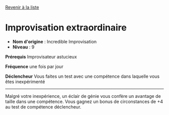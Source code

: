 [Revenir à la liste](list.md)

# Improvisation extraordinaire

 * **Nom d'origine** : Incredible Improvisation
 * **Niveau** : 9


<p><strong>Prérequis</strong> Improvisateur astucieux</p>
<p><strong>Fréquence</strong> une fois par jour</p>
<p><strong>Déclencheur</strong> Vous faites un test avec une compétence dans laquelle vous êtes inexpérimenté</p>
<hr>
<p>Malgré votre inexpérience, un éclair de génie vous confère un avantage de taille dans une compétence. Vous gagnez un bonus de circonstances de +4 au test de compétence déclencheur.</p>